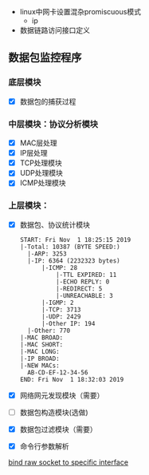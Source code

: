* linux中网卡设置混杂promiscuous模式
  * ip 
* 数据链路访问接口定义

## 数据包监控程序

### 底层模块

- [x] 数据包的捕获过程

### 中层模块：协议分析模块

- [x] MAC层处理
- [x] IP层处理
- [x] TCP处理模块
- [x] UDP处理模块
- [x] ICMP处理模块

### 上层模块：

- [x] 数据包、协议统计模块

  ```shell
  START: Fri Nov  1 18:25:15 2019
  |-Total: 10387 (BYTE SPEED:)
  	|-ARP: 3253
  	|-IP: 6364 (2232323 bytes)
  		|-ICMP: 28
  			|-TTL EXPIRED: 11
  			|-ECHO REPLY: 0
  			|-REDIRECT: 5
  			|-UNREACHABLE: 3
  		|-IGMP: 2
  		|-TCP: 3713
  		|-UDP: 2429
  		|-Other IP: 194
  	|-Other: 770
  |-MAC BROAD:
  |-MAC SHORT:
  |-MAC LONG:
  |-IP BROAD:
  |-NEW MACs:
  	AB-CD-EF-12-34-56
  END: Fri Nov  1 18:32:03 2019
  ```

- [x] 网络网元发现模块（需要）

- [ ] 数据包构造模块(选做)

- [x] 数据包过滤模块（需要）

- [x] 命令行参数解析

[bind raw socket to specific interface](https://stackoverflow.com/questions/3998569/how-to-bind-raw-socket-to-specific-interface)